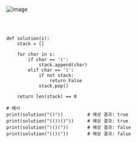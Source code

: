 ![image](https://github.com/user-attachments/assets/40683a92-f891-4dff-a3eb-b9699687f966)

<br>

</br>


```
def solution(s):
    stack = []
    
    for char in s:
        if char == '(':
            stack.append(char)
        elif char == ')':
            if not stack:
                return False
            stack.pop()
    
    return len(stack) == 0

# 예시 
print(solution("()"))         # 예상 결과: true
print(solution("(())()"))     # 예상 결과: true
print(solution(")()("))       # 예상 결과: false
print(solution("(()("))       # 예상 결과: false
```
